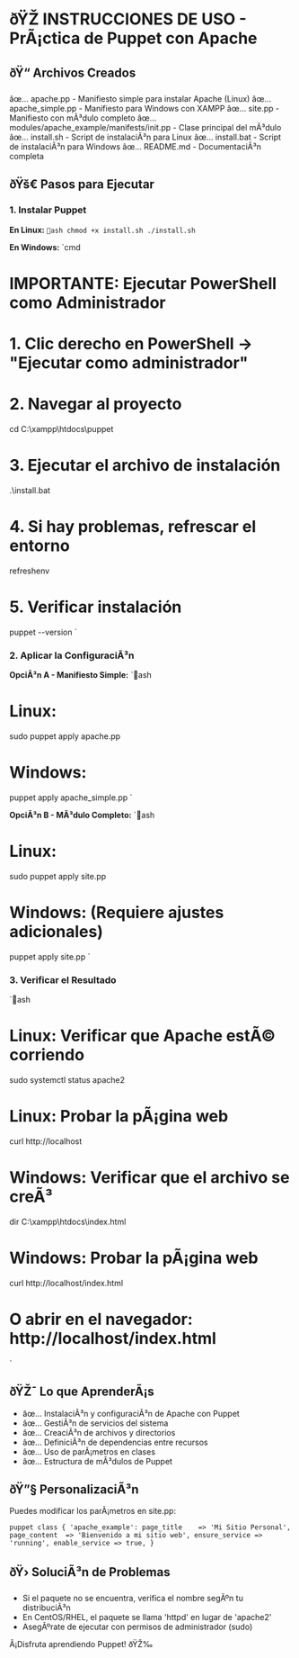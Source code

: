 ﻿# ðŸŽ­ INSTRUCCIONES DE USO - PrÃ¡ctica de Puppet con Apache

## ðŸ“ Archivos Creados

âœ… apache.pp - Manifiesto simple para instalar Apache (Linux)
âœ… apache_simple.pp - Manifiesto para Windows con XAMPP
âœ… site.pp - Manifiesto con mÃ³dulo completo
âœ… modules/apache_example/manifests/init.pp - Clase principal del mÃ³dulo
âœ… install.sh - Script de instalaciÃ³n para Linux
âœ… install.bat - Script de instalaciÃ³n para Windows
âœ… README.md - DocumentaciÃ³n completa

## ðŸš€ Pasos para Ejecutar

### 1. Instalar Puppet

**En Linux:**
`ash
chmod +x install.sh
./install.sh
`

**En Windows:**
`cmd
# IMPORTANTE: Ejecutar PowerShell como Administrador
# 1. Clic derecho en PowerShell → "Ejecutar como administrador"
# 2. Navegar al proyecto
cd C:\xampp\htdocs\puppet

# 3. Ejecutar el archivo de instalación
.\install.bat

# 4. Si hay problemas, refrescar el entorno
refreshenv

# 5. Verificar instalación
puppet --version
`

### 2. Aplicar la ConfiguraciÃ³n

**OpciÃ³n A - Manifiesto Simple:**
`ash
# Linux:
sudo puppet apply apache.pp

# Windows:
puppet apply apache_simple.pp
`

**OpciÃ³n B - MÃ³dulo Completo:**
`ash
# Linux:
sudo puppet apply site.pp

# Windows: (Requiere ajustes adicionales)
puppet apply site.pp
`

### 3. Verificar el Resultado

`ash
# Linux: Verificar que Apache estÃ© corriendo
sudo systemctl status apache2

# Linux: Probar la pÃ¡gina web
curl http://localhost

# Windows: Verificar que el archivo se creÃ³
dir C:\xampp\htdocs\index.html

# Windows: Probar la pÃ¡gina web
curl http://localhost/index.html
# O abrir en el navegador: http://localhost/index.html
`

## ðŸŽ¯ Lo que AprenderÃ¡s

- âœ… InstalaciÃ³n y configuraciÃ³n de Apache con Puppet
- âœ… GestiÃ³n de servicios del sistema
- âœ… CreaciÃ³n de archivos y directorios
- âœ… DefiniciÃ³n de dependencias entre recursos
- âœ… Uso de parÃ¡metros en clases
- âœ… Estructura de mÃ³dulos de Puppet

## ðŸ”§ PersonalizaciÃ³n

Puedes modificar los parÃ¡metros en site.pp:

`puppet
class { 'apache_example':
  page_title    => 'Mi Sitio Personal',
  page_content  => 'Bienvenido a mi sitio web',
  ensure_service => 'running',
  enable_service => true,
}
`

## ðŸ› SoluciÃ³n de Problemas

- Si el paquete no se encuentra, verifica el nombre segÃºn tu distribuciÃ³n
- En CentOS/RHEL, el paquete se llama 'httpd' en lugar de 'apache2'
- AsegÃºrate de ejecutar con permisos de administrador (sudo)

Â¡Disfruta aprendiendo Puppet! ðŸŽ‰
